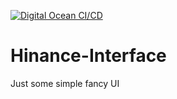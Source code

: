 [![Digital Ocean CI/CD](https://github.com/HinanceHQ/Hinance-Interface/actions/workflows/flow.yml/badge.svg?branch=master&event=push)](https://github.com/HinanceHQ/Hinance-Interface/actions/workflows/flow.yml)

# Hinance-Interface
Just some simple fancy UI
